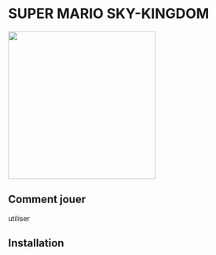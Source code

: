 #  SUPER MARIO SKY-KINGDOM
<img   height = "300px" width="300px" src="https://raw.githubusercontent.com/deverror6068/GameProg_B2_Pham_Alexandre/git_icons/game_logo.PNG">

## Comment jouer 

utiliser 

## Installation
